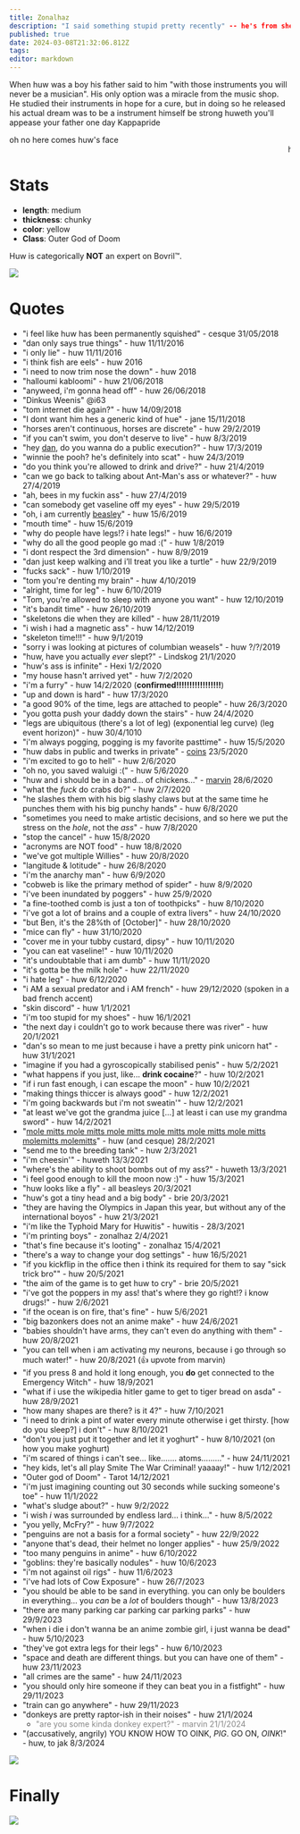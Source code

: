 ```yaml
---
title: Zonalhaz
description: "I said something stupid pretty recently" -- he's from sheffield, he knows the bible and ornithology
published: true
date: 2024-03-08T21:32:06.812Z
tags: 
editor: markdown
---
```


When huw was a boy his father said to him "with those instruments you will never be a musician". His only option was a miracle from the music shop. He studied their instruments in hope for a cure, but in doing so he released his actual dream was to be a instrument himself be strong huweth you'll appease your father one day Kappapride

oh no here comes huw's face
<marquee>huw's face</marquee>
# Stats
* **length**: medium
* **thickness**: chunky
* **color**: yellow
* **Class**: Outer God of Doom

Huw is categorically **NOT** an expert on Bovril:tm:.

![](https://cesque.com/storage/19/08/03/486301074883.png)
# Quotes
- "i feel like huw has been permanently squished" - cesque 31/05/2018
- "dan only says true things" - huw 11/11/2016 
- "i only lie" - huw 11/11/2016
- "i think fish are eels" - huw 2016
- "i need to now trim nose the down" - huw 2018
- "halloumi kabloomi" - huw 21/06/2018
- "anyweed, i'm gonna head off" - huw 26/06/2018
- "Dinkus Weenis" @i63
- "tom internet die again?" - huw 14/09/2018
- "I dont want him hes a generic kind of hue" - jane 15/11/2018
- "horses aren't continuous, horses are discrete" - huw 29/2/2019
- "if you can't swim, you don't deserve to live" - huw 8/3/2019
- "hey [dan](Cesque), do you wanna do a public execution?" - huw 17/3/2019
- "winnie the pooh? he's definitely into scat" - huw 24/3/2019
- "do you think you're allowed to drink and drive?" - huw 21/4/2019
- "can we go back to talking about Ant-Man's ass or whatever?" - huw 27/4/2019
- "ah, bees in my fuckin ass" - huw 27/4/2019
- "can somebody get vaseline off my eyes" - huw 29/5/2019
- "oh, i am currently [beasley](Brie)" - huw 15/6/2019
- "mouth time" - huw 15/6/2019
- "why do people have legs!? i hate legs!" - huw 16/6/2019
- "why do all the good people go mad :(" - huw 1/8/2019
- "i dont respect the 3rd dimension" - huw 8/9/2019
- "dan just keep walking and i’ll treat you like a turtle" - huw 22/9/2019
- "fucks sack" - huw 1/10/2019
- "tom you're denting my brain" - huw 4/10/2019
- "alright, time for leg" - huw 6/10/2019
- "Tom, you're allowed to sleep with anyone you want" - huw 12/10/2019
- "it's bandit time" - huw 26/10/2019
- "skeletons die when they are killed" - huw 28/11/2019
- "i wish i had a magnetic ass" - huw 14/12/2019
- "skeleton time!!!" - huw 9/1/2019
- "sorry i was looking at pictures of columbian weasels" - huw ?/?/2019
- "huw, have you actually *ever* slept?" - Lindskog 21/1/2020
- "huw's ass is infinite" - Hexi 1/2/2020
- "my house hasn't arrived yet" - huw 7/2/2020
- "i'm a furry" - huw 14/2/2020 (**confirmed!!!!!!!!!!!!!!!!!**)
- "up and down is hard" - huw 17/3/2020
- "a good 90% of the time, legs are attached to people" - huw 26/3/2020
- "you gotta push your daddy down the stairs" - huw 24/4/2020
- "legs are ubiquitous (there's a lot of leg) (exponential leg curve) (leg event horizon)" - huw 30/4/1010
- "i'm always pogging, pogging is my favorite pasttime" - huw 15/5/2020
- "huw dabs in public and twerks in private" - [coins](Supercoins) 23/5/2020
- "i'm excited to go to hell" - huw 2/6/2020
- "oh no, you saved waluigi :(" - huw 5/6/2020
- "huw and i should be in a band... of chickens..." - [marvin](marvin) 28/6/2020
- "what the *fuck* do crabs do?" - huw 2/7/2020
- "he slashes them with his big slashy claws but at the same time he punches them with his big punchy hands" - huw 6/8/2020
- "sometimes you need to make artistic decisions, and so here we put the stress on the *hole*, not the *ass*" - huw 7/8/2020
- "stop the cancel" - huw 15/8/2020
- "acronyms are NOT food" - huw 18/8/2020
- "we've got multiple Willies" - huw 20/8/2020
- "langitude & lotitude" - huw 26/8/2020
- "i'm the anarchy man" - huw 6/9/2020
- "cobweb is like the primary method of spider" - huw 8/9/2020
- "i've been inundated by poggers" - huw 25/9/2020
- "a fine-toothed comb is just a ton of toothpicks" - huw 8/10/2020
- "i've got a lot of brains and a couple of extra livers" - huw 24/10/2020
- "but Ben, it's the 28%th of \[October]" - huw 28/10/2020
- "mice can fly" - huw 31/10/2020
- "cover me in your tubby custard, dipsy" - huw 10/11/2020
- "you can eat vaseline!" - huw 10/11/2020
- "it's undoubtable that i am dumb" - huw 11/11/2020
- "it's gotta be the milk hole" - huw 22/11/2020
- "i hate leg" - huw 6/12/2020
- "i AM a sexual predator and i AM french" - huw 29/12/2020 (spoken in a bad french accent)
- "skin discord" - huw 1/1/2021
- "i'm too stupid for my shoes" - huw 16/1/2021
- "the next day i couldn't go to work because there was river" - huw 20/1/2021
- "dan's so mean to me just because i have a pretty pink unicorn hat" - huw 31/1/2021
- "imagine if you had a gyroscopically stabilised penis" - huw 5/2/2021
- "what happens if you just, like... **drink cocaine**?" - huw 10/2/2021
- "if i run fast enough, i can escape the moon" - huw 10/2/2021
- "making things thiccer is always good" - huw 12/2/2021
- "i'm going backwards but i'm not sweatin'" - huw 12/2/2021
- "at least we've got the grandma juice [...] at least i can use my grandma sword" - huw 14/2/2021
- "[mole mitts mole mitts mole mitts mole mitts mole mitts mole mitts molemitts molemitts](https://www.youtube.com/watch?v=KUvQaxnK7sc)" - huw (and cesque) 28/2/2021
- "send me to the breeding tank" - huw 2/3/2021
- "i'm cheesin'" - huweth 13/3/2021
- "where's the ability to shoot bombs out of my ass?" - huweth 13/3/2021
- "i feel good enough to kill the moon now :)" - huw 15/3/2021
- "huw looks like a fly" - all beasleys 20/3/2021
- "huw's got a tiny head and a big body" - brie 20/3/2021
- "they are having the Olympics in Japan this year, but without any of the international boyos" - huw 21/3/2021
- "i'm like the Typhoid Mary for Huwitis" - huwitis - 28/3/2021
- "i'm printing boys" - zonalhaz 2/4/2021
- "that's fine because it's looting" - zonalhaz 15/4/2021
- "there's a way to change your dog settings" - huw 16/5/2021
- "if you kickflip in the office then i think its required for them to say "sick trick bro"" - huw 20/5/2021
- "the aim of the game is to get huw to cry" - brie 20/5/2021
- "i've got the poppers in my ass! that's where they go right!? i know drugs!" - huw 2/6/2021
- "if the ocean is on fire, that's fine" - huw 5/6/2021
- "big bazonkers does not an anime make" - huw 24/6/2021
- "babies shouldn't have arms, they can't even do anything with them" - huw 20/8/2021
- "you can tell when i am activating my neurons, because i go through so much water!" - huw 20/8/2021 (👍 upvote from marvin)
- "if you press 8 and hold it long enough, you **do** get connected to the Emergency Witch" - huw 18/9/2021
- "what if i use the wikipedia hitler game to get to tiger bread on asda" - huw 28/9/2021
- "how many shapes are there? is it 4?" - huw 7/10/2021
- "i need to drink a pint of water every minute otherwise i get thirsty. \[how do you sleep?] i don't" - huw 8/10/2021
- "don't you just put it together and let it yoghurt" - huw 8/10/2021 (on how you make yoghurt)
- "i'm scared of things i can't see... like....... atoms........." - huw 24/11/2021
- "hey kids, let's all play Smite The War Criminal! yaaaay!" - huw 1/12/2021
- "Outer god of Doom" - Tarot 14/12/2021
- "i'm just imagining counting out 30 seconds while sucking someone's toe" - huw 11/1/2022
- "what's sludge about?" - huw 9/2/2022
- "i wish *i* was surrounded by endless lard... i think..." - huw 8/5/2022
- "you yelly, McFry?" - huw 9/7/2022
- "penguins are not a basis for a formal society" - huw 22/9/2022
- "anyone that's dead, their helmet no longer applies" - huw 25/9/2022
- "too many penguins in anime" - huw 6/10/2022
- "goblins: they're basically nodules" - huw 10/6/2023
- "i'm not against oil rigs" - huw 11/6/2023
- "i've had lots of Cow Exposure" - huw 26/7/2023
- "you should be able to be sand in everything. you can only be boulders in everything... you *can* be a *lot* of boulders though" - huw 13/8/2023
- "there are many parking car parking car parking parks" - huw 29/9/2023
- "when i die i don't wanna be an anime zombie girl, i just wanna be dead" - huw 5/10/2023
- "they've got extra legs for their legs" - huw 6/10/2023
- "space and death are different things. but you can have one of them" - huw 23/11/2023
- "all crimes are the same" - huw 24/11/2023
- "you should only hire someone if they can beat you in a fistfight" - huw 29/11/2023
- "train can go anywhere" - huw 29/11/2023
- "donkeys are pretty raptor-ish in their noises" - huw 21/1/2024
	- <span style="color: #888">"are you some kinda donkey expert?" - marvin 21/1/2024</span>
- "(accusatively, angrily) YOU KNOW HOW TO OINK, *PIG*. GO ON, *OINK*!" - huw, to jak 8/3/2024

![](https://cesque.com/storage/20/02/04/223613402362.png)
# Finally

[<img src="https://cesque.com/storage/19/04/19/unknown.png" />](https://cesque.com/storage/21/07/22/867048638949.png)